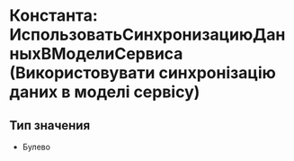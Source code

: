 ﻿# Константа: ИспользоватьСинхронизациюДанныхВМоделиСервиса (Використовувати синхронізацію даних в моделі сервісу)

## Тип значения

- Булево

